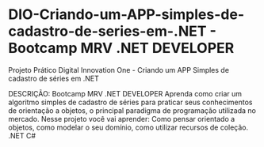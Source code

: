 # DIO-Criando-um-APP-simples-de-cadastro-de-series-em-.NET - Bootcamp MRV .NET DEVELOPER
Projeto Prático Digital Innovation One - Criando um APP Simples de cadastro de séries em .NET

DESCRIÇÃO:
Bootcamp MRV .NET DEVELOPER
Aprenda como criar um algoritmo simples de cadastro de séries para praticar seus conhecimentos de orientação a objetos, 
o principal paradigma de programação utilizada no mercado. Nesse projeto você vai aprender: Como pensar orientado a objetos, 
como modelar o seu domínio, como utilizar recursos de coleção.
.NET C#
